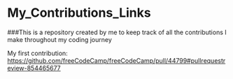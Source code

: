 # My_Contributions_Links
###This is a repository created by me to keep track of all the contributions I make throughout my coding journey

My first contribution: https://github.com/freeCodeCamp/freeCodeCamp/pull/44799#pullrequestreview-854465677
